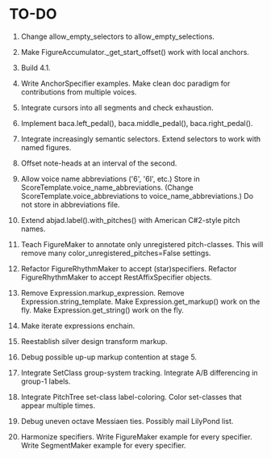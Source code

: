 TO-DO
=====

1.  Change allow_empty_selectors to allow_empty_selections.

2.  Make FigureAccumulator._get_start_offset() work with local anchors.

3.  Build 4.1.

4.  Write AnchorSpecifier examples.
    Make clean doc paradigm for contributions from multiple voices.

5.  Integrate cursors into all segments and check exhaustion.

6.  Implement baca.left_pedal(), baca.middle_pedal(), baca.right_pedal().

7.  Integrate increasingly semantic selectors.
    Extend selectors to work with named figures.
    
8.  Offset note-heads at an interval of the second.

9.  Allow voice name abbreviations ('6', '6I', etc.)
    Store in ScoreTemplate.voice_name_abbreviations.
    (Change ScoreTemplate.voice_abbreviations to voice_name_abbreviations.)
    Do not store in abbreviations file.

10. Extend abjad.label().with_pitches() with American C#2-style pitch names.

11. Teach FigureMaker to annotate only unregistered pitch-classes.
    This will remove many color_unregistered_pitches=False settings.

12. Refactor FigureRhythmMaker to accept (star)specifiers.
    Refactor FigureRhythmMaker to accept RestAffixSpecifier objects.

13. Remove Expression.markup_expression.
    Remove Expression.string_template.
    Make Expression.get_markup() work on the fly.
    Make Expression.get_string() work on the fly.

14. Make iterate expressions enchain.

15. Reestablish silver design transform markup.

16. Debug possible up-up markup contention at stage 5.

17. Integrate SetClass group-system tracking.
    Integrate A/B differencing in group-1 labels.

18. Integrate PitchTree set-class label-coloring.
    Color set-classes that appear multiple times.

19. Debug uneven octave Messiaen ties. Possibly mail LilyPond list.

20. Harmonize specifiers.
    Write FigureMaker example for every specifier.
    Write SegmentMaker example for every specifier.
